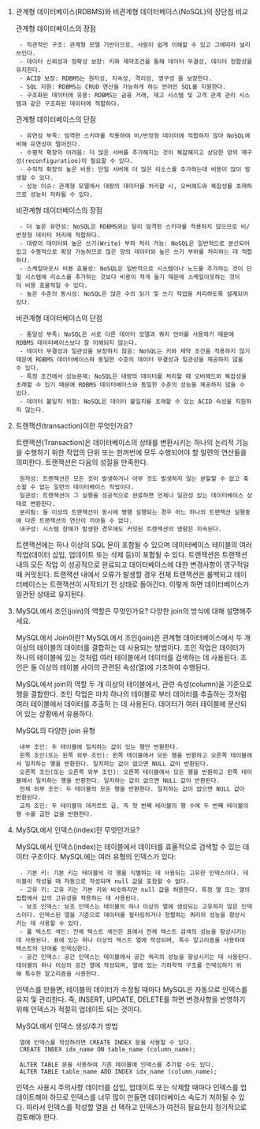1. 관계형 데이터베이스(RDBMS)와 비관계형 데이터베이스(NoSQL)의 장단점 비교

	관계형 데이터베이스의 장점
	
		- 직관적인 구조: 관계형 모델 기반이므로, 사람이 쉽게 이해할 수 있고 그에따라 널리 쓰인다.
		- 데이터 신뢰성과 정확성 보장: 키와 제약조건을 통해 데이터 무결성, 데이터 정합성을 유지한다.
		- ACID 보장: RDBMS는 원자성, 지속성, 격리성, 영구성 을 보장한다.
		- SQL 지원: RDBMS는 CRUD 연산을 가능하게 하는 언어인 SQL를 지원한다.
		- 구조화된 데이터에 유용: RDBMS는 금융 거래, 재고 시스템 및 고객 관계 관리 시스템과 같은 구조화된 데이터에 적합하다.

	관계형 데이터베이스의 단점
	
		- 유연성 부족: 엄격한 스키마를 적용하여 비/반정형 데이터에 적합하지 않아 NoSQL에 비해 유연성이 떨어진다.
		- 수평적 확장의 어려움: 더 많은 서버를 추가해지는 것이 복잡해지고 상당한 양의 재구성(reconfiguration)이 필요할 수 있다.
		- 수직적 확장의 높은 비용: 단일 서버에 더 많은 리소스를 추가하는데 비용이 많이 발생할 수 있다.
		- 성능 이슈: 관계형 모델에서 대량의 데이터를 처리할 시, 오버헤드와 복잡성를 초래하므로 성능이 저하될 수 있다.

	비관계형 데이터베이스의 장점
	
		- 더 높은 유연성: NoSQL은 RDBMS와는 달리 엄격한 스키마를 적용하지 않으므로 비/반정형 데이터 처리에 적합하다.
		- 대량의 데이터와 높은 쓰기(Write) 부하 처리 가능: NoSQL은 일반적으로 분산되어 있고 수평적으로 확장 가능하므로 많은 양의 데이터와 높은 쓰기 부하를 처리하는 데 적합하다.
		- 스케일아웃시 비용 효율성: NoSQL은 일반적으로 시스템이나 노드를 추가하는 것이 단일 시스템에 리소스를 추가하는 것보다 비용이 적게 들기 때문에 스케일아웃하는 것이 			  더 비용 효율적일 수 있다.
		- 높은 수준의 동시성: NoSQL은 많은 수의 읽기 및 쓰기 작업을 처리하도록 설계되어있다.

	비관계형 데이터베이스의 단점
	
		- 통일성 부족: NoSQL은 서로 다른 데이터 모델과 쿼리 언어를 사용하기 때문에 RDBMS 데이터베이스보다 잘 이해되지 않는다.
		- 데이터 무결성과 일관성을 보장하지 않음: NoSQL는 키와 제약 조건을 적용하지 않기 때문에 RDBMS 데이터베이스와 동일한 수준의 데이터 무결성과 일관성을 제공하지 않을 		    수 있다.
		- 특정 조건에서 성능문제: NoSQL은 대량의 데이터를 처리할 때 오버헤드와 복잡성을 초래할 수 있기 때문에 RDBMS 데이터베이스와 동일한 수준의 성능을 제공하지 않을 수 		    있다.
		- 데이터 불일치 위험: NoSQL은 데이터 불일치를 초래할 수 있는 ACID 속성을 지원하지 않는다.



2. 트랜잭션(transaction)이란 무엇인가요?

	트랜잭션(Transaction)은 데이터베이스의 상태를 변환시키는 하나의 논리적 기능을 수행하기 위한 작업의 단위 또는 한꺼번에 모두 수행되어야 할 일련의 연산들을 의미한다.
	트랜잭션은 다음의 성질을 만족한다.

		원자성: 트랜잭션은 모든 것이 발생하거나 아무 것도 발생하지 않는 분할할 수 없고 축소할 수 없는 일련의 데이터베이스 작업이다. 
		일관성: 트랜잭션이 그 실행을 성공적으로 완료하면 언제나 일관성 있는 데이터베이스 상태로 변환한다.
		분리됨: 둘 이상의 트랜잭션이 동시에 병행 실행되는 경우 어느 하나의 트랜잭션 실행중에 다른 트랜잭션의 연산이 끼어들 수 없다.
		내구성: 시스템 장애가 발생한 경우에도 커밋된 트랜잭션의 영향은 지속된다.

	트랜잭션에는 하나 이상의 SQL 문이 포함될 수 있으며 데이터베이스 테이블의 여러 작업(데이터 삽입, 업데이트 또는 삭제 등)이 포함될 수 있다. 트랜잭션은 트랜잭션 내의 모든 작업	     이 성공적으로 완료되고 데이터베이스에 대한 변경사항이 영구적일 때 커밋된다. 트랜잭션 내에서 오류가 발생할 경우 전체 트랜잭션은 롤백되고 데이터베이스는 트랜잭션이 시작되기 전  	상태로 돌아간다. 이렇게 하면 데이터베이스가 일관된 상태로 유지된다.



3. MySQL에서 조인(join)의 역할은 무엇인가요? 다양한 join의 방식에 대해 설명해주세요.

	MySQL에서 Join이란?
		MySQL에서 조인(join)은 관계형 데이터베이스에서 두 개 이상의 테이블의 데이터를 결합하는 데 사용되는 방법이다. 조인 작업은 데이터가 하나의 테이블에 있는 것처럼 여러 		  테이블에서 데이터를 검색하는 데 사용된다. 조인은 둘 이상의 테이블 사이의 관련된 속성(열)에 기초하여 수행된다.

	MySQL에서 join의 역할
		두 개 이상의 테이블에서, 관련 속성(column)을 기준으로 행을 결합한다. 조인 작업은 마치 하나의 테이블로 부터 데이터를 추출하는 것처럼 여러 테이블에서 데이터를 추출하		 는 데 사용된다. 데이터가 여러 테이블에 분산되어 있는 상황에서 유용하다. 

	MySQL의 다양한 join 유형
	
		내부 조인: 두 테이블에 일치하는 값이 있는 행만 반환한다.
		왼쪽 조인(또는 왼쪽 외부 조인): 왼쪽 테이블에서 모든 행을 반환하고 오른쪽 테이블에서 일치하는 행을 반환한다. 일치하는 값이 없으면 NULL 값이 반환된다.
		오른쪽 조인(또는 오른쪽 외부 조인): 오른쪽 테이블에서 모든 행을 반환하고 왼쪽 테이블에서 일치하는 행을 반환한다. 일치하는 값이 없으면 NULL 값이 반환된다.
		전체 외부 조인: 두 테이블의 모든 행을 반환한다. 일치하는 값이 없으면 NULL 값이 반환된다.
		교차 조인: 두 테이블의 데카르트 곱, 즉 첫 번째 테이블의 행 수에 두 번째 테이블의 행 수를 곱한 값을 반환한다.



4. MySQL에서 인덱스(index)란 무엇인가요?

	MySQL에서 인덱스(index)는 테이블에서 데이터를 효율적으로 검색할 수 있는 데이터 구조이다.
	MySQL에는 여러 유형의 인덱스가 있다:

		- 기본 키: 기본 키는 테이블의 각 행을 식별하는 데 사용되는 고유한 인덱스이다. 테이블이 작성될 때 자동으로 작성되며 null 값을 포함할 수 없다.
		- 고유 키: 고유 키는 기본 키와 비슷하지만 null 값을 허용한다. 특정 열 또는 열의 집합에서 값의 고유성을 적용하는 데 사용된다.
		- 보조 인덱스: 보조 인덱스는 테이블의 하나 이상의 열에 생성되는 고유하지 않은 인덱스이다. 인덱스된 열을 기준으로 데이터를 필터링하거나 정렬하는 쿼리의 성능을 향상시				    키는 데 사용할 수 있다.
		- 풀 텍스트 색인: 전체 텍스트 색인은 표에서 전체 텍스트 검색의 성능을 향상시키는 데 사용된다. 표에 있는 하나 이상의 텍스트 열에 작성되며, 특수 알고리즘을 사용하여 				 텍스트의 단어를 인덱싱한다.
		- 공간 인덱스: 공간 인덱스는 테이블에서 공간 쿼리의 성능을 향상시키는 데 사용된다. 테이블의 하나 이상의 공간 열에 작성되며, 열에 있는 기하학적 구조를 인덱싱하기 위				     해 특수한 알고리즘을 사용한다. 

	인덱스를 만들면, 테이블의 데이터가 수정될 때마다 MySQL은 자동으로 인덱스를 유지 및 관리한다. 즉, INSERT, UPDATE, DELETE를 하면 변경사항을 반영하기 위해 인덱스가 
	적절히 업데이트 되는 것이다.

	MySQL에서 인덱스 생성/추가 방법
	
		열에 인덱스를 작성하려면 CREATE INDEX 문을 사용할 수 있다. 
		CREATE INDEX idx_name ON table_name (column_name);

		ALTER TABLE 문을 사용하여 기존 테이블에 인덱스를 추가할 수도 있다.
		ALTER TABLE table_name ADD INDEX idx_name (column_name);

	인덱스 사용시 주의사항
		데이터를 삽입, 업데이트 또는 삭제할 때마다 인덱스를 업데이트해야 하므로 인덱스를 너무 많이 만들면 데이터베이스 속도가 저하될 수 있다. 따라서 인덱스를 작성할 열을 선		      택하고 인덱스가 여전히 필요한지 정기적으로 검토해야 한다.
